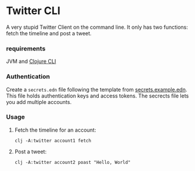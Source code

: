 # Twitter CLI

A very stupid Twitter Client on the command line. It only has two functions: fetch the timeline and post a tweet.


### requirements

JVM and [Clojure CLI](https://clojure.org/guides/getting_started)

### Authentication

Create a `secrets.edn` file following the template from [secrets.example.edn](https://github.com/avichalp/twtr-cli/blob/main/secrets.example.edn). This file holds authentication keys and access tokens. The secrects file lets you add multiple accounts.


### Usage

1. Fetch the timeline for an account:
   ```
   clj -A:twitter account1 fetch
   ```
   
2. Post a tweet:
   ```
   clj -A:twitter account2 poast "Hello, World"
   ```
